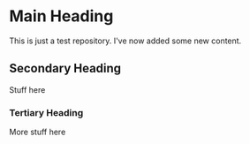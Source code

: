 # Main Heading
This is just a test repository.
I've now added some new content.

## Secondary Heading
Stuff here

### Tertiary Heading
More stuff here
